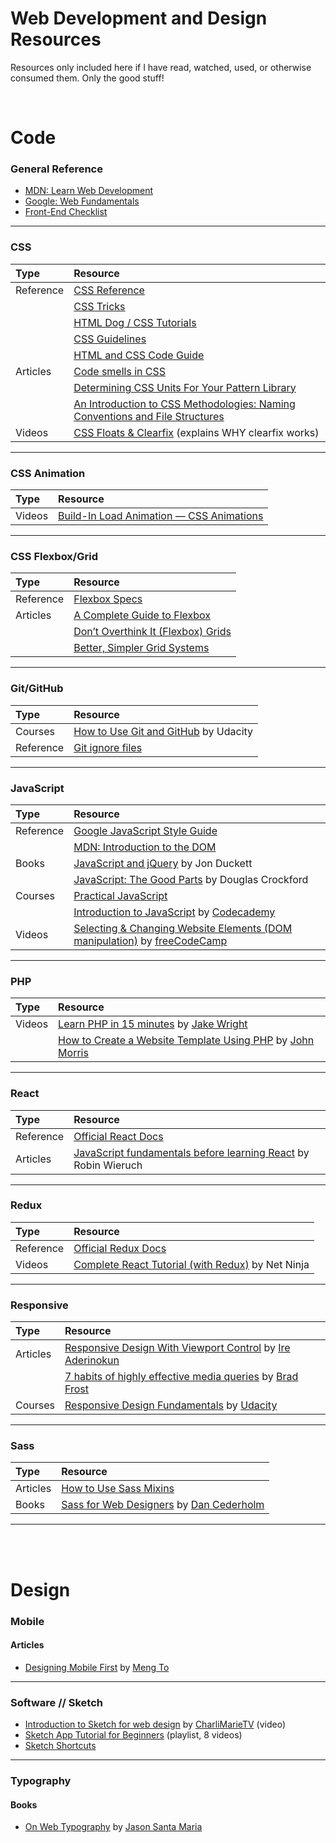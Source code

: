 # Web Development and Design Resources

Resources only included here if I have read, watched, used, or otherwise consumed them. Only the good stuff!

<br>

# Code

### General Reference

* [MDN: Learn Web Development](https://developer.mozilla.org/en-US/docs/Learn)
* [Google: Web Fundamentals](https://developers.google.com/web/fundamentals/)
* [Front-End Checklist](https://github.com/thedaviddias/Front-End-Checklist)

- - - 

### CSS

| Type | Resource |
| :--- | :--- |
| Reference | [CSS Reference](http://cssreference.io/)
||[CSS Tricks](https://css-tricks.com/)
||[HTML Dog / CSS Tutorials](http://htmldog.com/guides/css/)
||[CSS Guidelines](https://cssguidelin.es/)
||[HTML and CSS Code Guide](http://codeguide.co)
| Articles | [Code smells in CSS](https://csswizardry.com/2012/11/code-smells-in-css)
||[Determining CSS Units For Your Pattern Library](http://www.alwaystwisted.com/articles/determining-css-units-for-your-pattern-library)
||[An Introduction to CSS Methodologies: Naming Conventions and File Structures](https://codepen.io/hidanielle/post/css-methodologies-naming-conventions-and-file-structures)
| Videos | [CSS Floats & Clearfix](https://www.youtube.com/watch?v=b92sObtQGzA&feature=youtu.be) (explains WHY clearfix works)

- - - 

### CSS Animation

| Type | Resource |
| :--- | :--- |
| Videos | [Build-In Load Animation — CSS Animations](https://www.youtube.com/watch?v=AWAnrQCYsVM&t=11s)

- - - 

### CSS Flexbox/Grid

| Type | Resource |
| :--- | :--- |
| Reference | [Flexbox Specs](https://www.w3.org/TR/css-flexbox/)
| Articles | [A Complete Guide to Flexbox](https://css-tricks.com/snippets/css/a-guide-to-flexbox/)
|| [Don’t Overthink It (Flexbox) Grids](https://css-tricks.com/dont-overthink-flexbox-grids/)
|| [Better, Simpler Grid Systems](https://philipwalton.github.io/solved-by-flexbox/demos/grids/)

- - - 

### Git/GitHub

| Type | Resource |
| :--- | :--- |
| Courses | [How to Use Git and GitHub](https://www.udacity.com/course/how-to-use-git-and-github--ud775) by Udacity
| Reference | [Git ignore files](https://help.github.com/articles/ignoring-files/)


- - - 

### JavaScript

| Type | Resource |
| :--- | :--- |
| Reference | [Google JavaScript Style Guide](https://google.github.io/styleguide/jsguide.html)
|| [MDN: Introduction to the DOM](https://developer.mozilla.org/en-US/docs/Web/API/Document_Object_Model/Introduction)
| Books | [JavaScript and jQuery](http://javascriptbook.com/) by Jon Duckett
| | [JavaScript: The Good Parts](http://shop.oreilly.com/product/9780596517748.do) by Douglas Crockford
| Courses | [Practical JavaScript](https://watchandcode.com/p/practical-javascript)
|| [Introduction to JavaScript](https://www.codecademy.com/learn/introduction-to-javascript) by [Codecademy](https://www.codecademy.com)
| Videos | [Selecting & Changing Website Elements (DOM manipulation)](https://www.youtube.com/watch?v=eaLKqoB9Fu0) by [freeCodeCamp](https://www.youtube.com/channel/UC8butISFwT-Wl7EV0hUK0BQ)

- - - 

### PHP

| Type | Resource |
| :--- | :--- |
| Videos | [Learn PHP in 15 minutes](https://www.youtube.com/watch?v=ZdP0KM49IVk) by [Jake Wright](https://www.youtube.com/user/jaketvee/videos)
|| [How to Create a Website Template Using PHP](https://www.youtube.com/watch?v=lUFXLHqi-uQ) by [John Morris](https://www.youtube.com/channel/UCFh7FvnJ_0sVP4V0rZe6AaA)

- - - 

### React

| Type | Resource |
| :--- | :--- |
| Reference | [Official React Docs](https://reactjs.org/docs/getting-started.html)
| Articles | [JavaScript fundamentals before learning React](https://www.robinwieruch.de/javascript-fundamentals-react-requirements/) by Robin Wieruch

- - - 

### Redux

| Type | Resource |
| :--- | :--- |
| Reference | [Official Redux Docs](https://react-redux.js.org/introduction/quick-start)
| Videos | [Complete React Tutorial (with Redux)](https://www.youtube.com/playlist?list=PL4cUxeGkcC9ij8CfkAY2RAGb-tmkNwQHG) by Net Ninja

- - - 

### Responsive

| Type | Resource |
| :--- | :--- |
| Articles | [Responsive Design With Viewport Control](https://bitsofco.de/responsive-design-viewport/) by [Ire Aderinokun](https://bitsofco.de/)
|| [7 habits of highly effective media queries](http://bradfrost.com/blog/post/7-habits-of-highly-effective-media-queries/) by [Brad Frost](http://bradfrost.com/)
| Courses | [Responsive Design Fundamentals](https://classroom.udacity.com/courses/ud893) by [Udacity](https://classroom.udacity.com)

- - - 

### Sass

| Type | Resource |
| :--- | :--- |
| Articles | [How to Use Sass Mixins](https://scotch.io/tutorials/how-to-use-sass-mixins)
| Books | [Sass for Web Designers](https://abookapart.com/products/sass-for-web-designers) by [Dan Cederholm](http://simplebits.com/)

- - - 

<br><br>

# Design

### Mobile

#### Articles
* [Designing Mobile First](https://medium.com/design-with-sketch/designing-mobile-first-a082d2b4a4c8) by [Meng To](https://medium.com/@mengto)

- - -

### Software // Sketch
* [Introduction to Sketch for web design](https://www.youtube.com/watch?v=BoYNYIp_cfY&t) by [CharliMarieTV](https://www.youtube.com/channel/UCScRSwdX0t31gjk3MYXIuYQ) (video)
* [Sketch App Tutorial for Beginners](https://www.youtube.com/watch?v=GoO1VMjJ9fk&list=PLZS9rF0GCDI4ulUDut3rt5QrgOd_RW-mJ) (playlist, 8 videos)
* [Sketch Shortcuts](http://sketchshortcuts.com/)

- - - 

### Typography

#### Books
* [On Web Typography](https://abookapart.com/products/on-web-typography) by [Jason Santa Maria](http://jasonsantamaria.com/)
